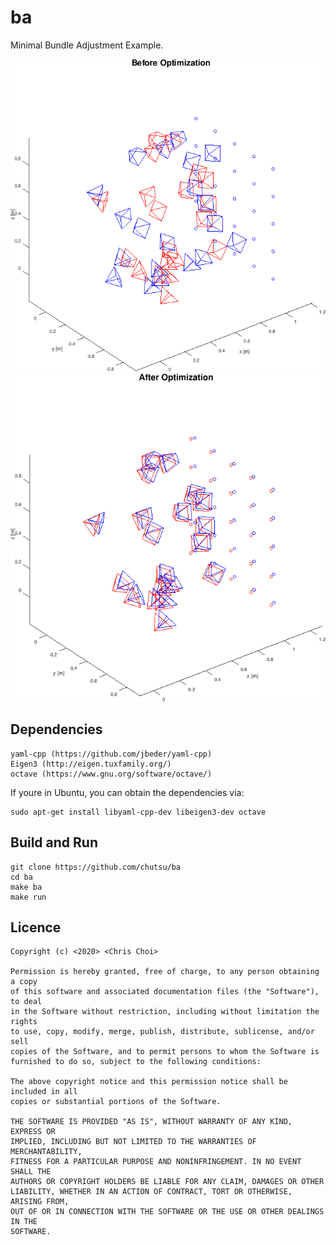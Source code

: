 # ba

Minimal Bundle Adjustment Example.

![Before Optimization](ba_before.png)
![After Optimization](ba_after.png)


## Dependencies

    yaml-cpp (https://github.com/jbeder/yaml-cpp)
    Eigen3 (http://eigen.tuxfamily.org/)
    octave (https://www.gnu.org/software/octave/)

If youre in Ubuntu, you can obtain the dependencies via:

    sudo apt-get install libyaml-cpp-dev libeigen3-dev octave


## Build and Run

    git clone https://github.com/chutsu/ba
    cd ba
    make ba
    make run


## Licence

```
Copyright (c) <2020> <Chris Choi>

Permission is hereby granted, free of charge, to any person obtaining a copy
of this software and associated documentation files (the "Software"), to deal
in the Software without restriction, including without limitation the rights
to use, copy, modify, merge, publish, distribute, sublicense, and/or sell
copies of the Software, and to permit persons to whom the Software is
furnished to do so, subject to the following conditions:

The above copyright notice and this permission notice shall be included in all
copies or substantial portions of the Software.

THE SOFTWARE IS PROVIDED "AS IS", WITHOUT WARRANTY OF ANY KIND, EXPRESS OR
IMPLIED, INCLUDING BUT NOT LIMITED TO THE WARRANTIES OF MERCHANTABILITY,
FITNESS FOR A PARTICULAR PURPOSE AND NONINFRINGEMENT. IN NO EVENT SHALL THE
AUTHORS OR COPYRIGHT HOLDERS BE LIABLE FOR ANY CLAIM, DAMAGES OR OTHER
LIABILITY, WHETHER IN AN ACTION OF CONTRACT, TORT OR OTHERWISE, ARISING FROM,
OUT OF OR IN CONNECTION WITH THE SOFTWARE OR THE USE OR OTHER DEALINGS IN THE
SOFTWARE.
```
